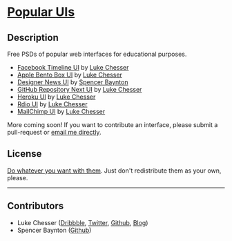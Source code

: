 # [Popular UIs](http://lukechesser.github.io/Popular-UIs/)

## Description

Free PSDs of popular web interfaces for educational purposes.

- [Facebook Timeline UI](http://imlk.me/16DQ7hr) by [Luke Chesser](https://github.com/lukechesser)
- [Apple Bento Box UI](http://imlk.me/12pGQbn) by [Luke Chesser](https://github.com/lukechesser)
- [Designer News UI](http://imlk.me/13kcy6L) by [Spencer Baynton](https://github.com/spencerbaynton)
- [GitHub Repository Next UI](http://imlk.me/17B56Zb) by [Luke Chesser](https://github.com/lukechesser)
- [Heroku UI](http://imlk.me/11AKed4) by [Luke Chesser](https://github.com/lukechesser)
- [Rdio UI](http://imlk.me/14L1Lnl) by [Luke Chesser](https://github.com/lukechesser)
- [MailChimp UI](http://imlk.me/15NgzjH) by [Luke Chesser](https://github.com/lukechesser)

More coming soon! If you want to contribute an interface, please submit a pull-request or [email me directly](mailto:luke@ooomf.com).

## License

[Do whatever you want with them](https://github.com/lukechesser/Popular-UIs/blob/gh-pages/LICENSE-MIT.md). Just don't redistribute them as your own, please.

<hr>

## Contributors
- Luke Chesser ([Dribbble](http://dribbble.com/lukechesser), [Twitter](https://twitter.com/lukechesser), [Github](https://github.com/lukechesser), [Blog](http://imluke.me/))
- Spencer Baynton ([Github](https://github.com/spencerbaynton))